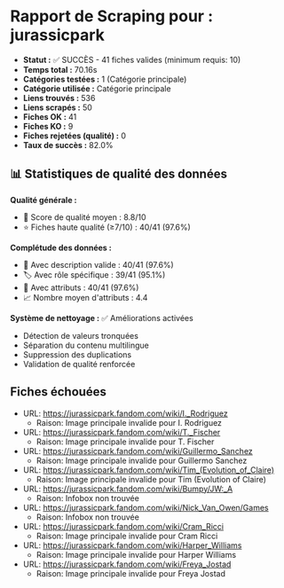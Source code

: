 # Rapport de Scraping pour : jurassicpark
- **Statut :** ✅ SUCCÈS - 41 fiches valides (minimum requis: 10)
- **Temps total :** 70.16s
- **Catégories testées :** 1 (Catégorie principale)
- **Catégorie utilisée :** Catégorie principale
- **Liens trouvés :** 536
- **Liens scrapés :** 50
- **Fiches OK :** 41
- **Fiches KO :** 9
- **Fiches rejetées (qualité) :** 0
- **Taux de succès :** 82.0%

## 📊 Statistiques de qualité des données

**Qualité générale :**
- 🎯 Score de qualité moyen : 8.8/10
- ⭐ Fiches haute qualité (≥7/10) : 40/41 (97.6%)

**Complétude des données :**
- 📝 Avec description valide : 40/41 (97.6%)
- 🏷️ Avec rôle spécifique : 39/41 (95.1%)
- 🔖 Avec attributs : 40/41 (97.6%)
- 📈 Nombre moyen d'attributs : 4.4

**Système de nettoyage :** ✅ Améliorations activées
- Détection de valeurs tronquées
- Séparation du contenu multilingue  
- Suppression des duplications
- Validation de qualité renforcée

## Fiches échouées
- URL: https://jurassicpark.fandom.com/wiki/I._Rodriguez
  - Raison: Image principale invalide pour I. Rodriguez
- URL: https://jurassicpark.fandom.com/wiki/T._Fischer
  - Raison: Image principale invalide pour T. Fischer
- URL: https://jurassicpark.fandom.com/wiki/Guillermo_Sanchez
  - Raison: Image principale invalide pour Guillermo Sanchez
- URL: https://jurassicpark.fandom.com/wiki/Tim_(Evolution_of_Claire)
  - Raison: Image principale invalide pour Tim (Evolution of Claire)
- URL: https://jurassicpark.fandom.com/wiki/Bumpy/JW:_A
  - Raison: Infobox non trouvée
- URL: https://jurassicpark.fandom.com/wiki/Nick_Van_Owen/Games
  - Raison: Infobox non trouvée
- URL: https://jurassicpark.fandom.com/wiki/Cram_Ricci
  - Raison: Image principale invalide pour Cram Ricci
- URL: https://jurassicpark.fandom.com/wiki/Harper_Williams
  - Raison: Image principale invalide pour Harper Williams
- URL: https://jurassicpark.fandom.com/wiki/Freya_Jostad
  - Raison: Image principale invalide pour Freya Jostad
